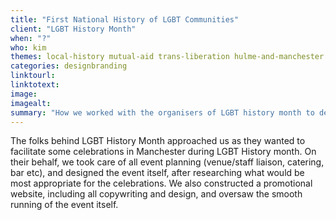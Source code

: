 ```yaml
---
title: "First National History of LGBT Communities"
client: "LGBT History Month"
when: "?"
who: kim
themes: local-history mutual-aid trans-liberation hulme-and-manchester
categories: designbranding
linktourl:
linktotext:
image:
imagealt:
summary: "How we worked with the organisers of LGBT history month to design and run a festival event in Manchester, and create and author an associated website."
---
```


The folks behind LGBT History Month approached us as they wanted to facilitate some celebrations in Manchester during LGBT History month. On their behalf, we took care of all event planning (venue/staff liaison, catering, bar etc), and designed the event itself, after researching what would be most appropriate for the celebrations. We also constructed a promotional website, including all copywriting and design, and oversaw the smooth running of the event itself.